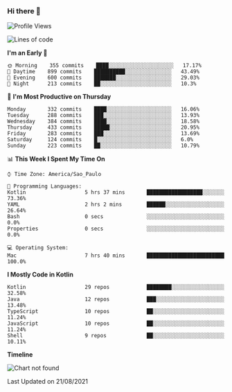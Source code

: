 ### Hi there 👋

<!--
**fernandonogueira/fernandonogueira** is a ✨ _special_ ✨ repository because its `README.md` (this file) appears on your GitHub profile.

Here are some ideas to get you started:

- 🔭 I’m currently working on ...
- 🌱 I’m currently learning ...
- 👯 I’m looking to collaborate on ...
- 🤔 I’m looking for help with ...
- 💬 Ask me about ...
- 📫 How to reach me: ...
- 😄 Pronouns: ...
- ⚡ Fun fact: ...
-->

<!--START_SECTION:waka-->
![Profile Views](http://img.shields.io/badge/Profile%20Views-2-blue)

![Lines of code](https://img.shields.io/badge/From%20Hello%20World%20I%27ve%20Written-463564%20lines%20of%20code-blue)

**I'm an Early 🐤** 

```text
🌞 Morning    355 commits    ████░░░░░░░░░░░░░░░░░░░░░   17.17% 
🌆 Daytime    899 commits    ██████████░░░░░░░░░░░░░░░   43.49% 
🌃 Evening    600 commits    ███████░░░░░░░░░░░░░░░░░░   29.03% 
🌙 Night      213 commits    ██░░░░░░░░░░░░░░░░░░░░░░░   10.3%

```
📅 **I'm Most Productive on Thursday** 

```text
Monday       332 commits    ████░░░░░░░░░░░░░░░░░░░░░   16.06% 
Tuesday      288 commits    ███░░░░░░░░░░░░░░░░░░░░░░   13.93% 
Wednesday    384 commits    ████░░░░░░░░░░░░░░░░░░░░░   18.58% 
Thursday     433 commits    █████░░░░░░░░░░░░░░░░░░░░   20.95% 
Friday       283 commits    ███░░░░░░░░░░░░░░░░░░░░░░   13.69% 
Saturday     124 commits    █░░░░░░░░░░░░░░░░░░░░░░░░   6.0% 
Sunday       223 commits    ██░░░░░░░░░░░░░░░░░░░░░░░   10.79%

```


📊 **This Week I Spent My Time On** 

```text
⌚︎ Time Zone: America/Sao_Paulo

💬 Programming Languages: 
Kotlin                   5 hrs 37 mins       ██████████████████░░░░░░░   73.36% 
YAML                     2 hrs 2 mins        ██████░░░░░░░░░░░░░░░░░░░   26.64% 
Bash                     0 secs              ░░░░░░░░░░░░░░░░░░░░░░░░░   0.0% 
Properties               0 secs              ░░░░░░░░░░░░░░░░░░░░░░░░░   0.0%

💻 Operating System: 
Mac                      7 hrs 40 mins       █████████████████████████   100.0%

```

**I Mostly Code in Kotlin** 

```text
Kotlin                   29 repos            ████████░░░░░░░░░░░░░░░░░   32.58% 
Java                     12 repos            ███░░░░░░░░░░░░░░░░░░░░░░   13.48% 
TypeScript               10 repos            ██░░░░░░░░░░░░░░░░░░░░░░░   11.24% 
JavaScript               10 repos            ██░░░░░░░░░░░░░░░░░░░░░░░   11.24% 
Shell                    9 repos             ██░░░░░░░░░░░░░░░░░░░░░░░   10.11%

```


**Timeline**

![Chart not found](https://raw.githubusercontent.com/fernandonogueira/fernandonogueira/master/charts/bar_graph.png) 


 Last Updated on 21/08/2021
<!--END_SECTION:waka-->
